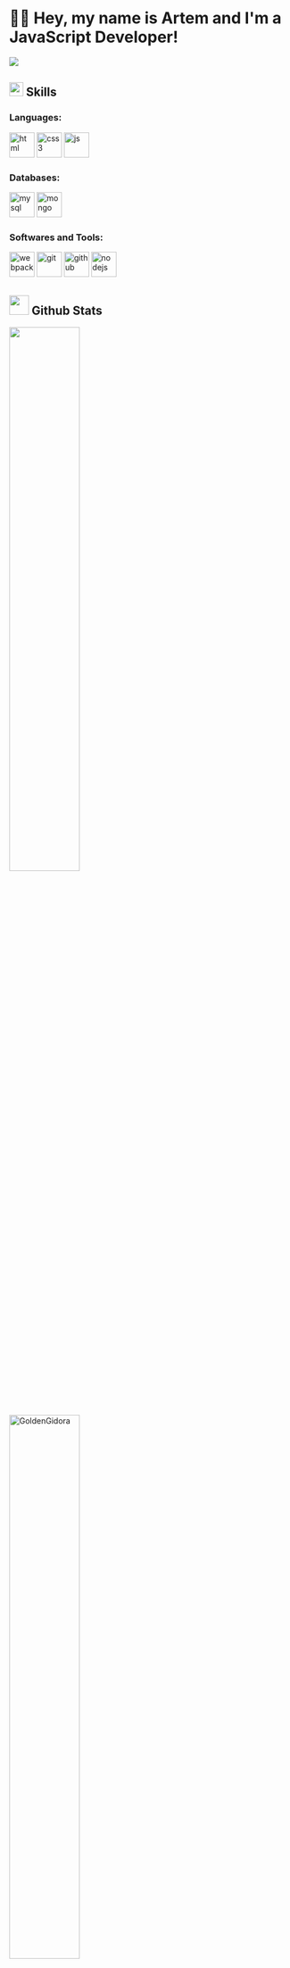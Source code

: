 # 👋🏻 Hey, my name is Artem and I'm a JavaScript Developer!
<img src="https://user-images.githubusercontent.com/73097560/115834477-dbab4500-a447-11eb-908a-139a6edaec5c.gif"><br>
## <img src="https://media2.giphy.com/media/QssGEmpkyEOhBCb7e1/giphy.gif?cid=ecf05e47a0n3gi1bfqntqmob8g9aid1oyj2wr3ds3mg700bl&rid=giphy.gif" width ="25"><b> Skills</b>

### Languages:
<img src="https://cdn.jsdelivr.net/gh/devicons/devicon/icons/html5/html5-original.svg" alt="html" width="45" height="45"/>
<img src="https://cdn.jsdelivr.net/gh/devicons/devicon/icons/css3/css3-original.svg" alt="css3" width="45" height="45"/>
<img src="https://cdn.jsdelivr.net/gh/devicons/devicon/icons/javascript/javascript-original.svg" alt="js" width="45" height="45"/>

### Databases:
<img src="https://cdn.jsdelivr.net/gh/devicons/devicon/icons/mysql/mysql-plain.svg" alt="mysql" width="45" height="45" />
<img src="https://cdn.jsdelivr.net/gh/devicons/devicon/icons/mongodb/mongodb-plain.svg" alt="mongo" width="45" height="45" />

### Softwares and Tools:
<img src="https://cdn.jsdelivr.net/gh/devicons/devicon/icons/webpack/webpack-original.svg" alt="webpack" width="45" height="45" />
<img src="https://cdn.jsdelivr.net/gh/devicons/devicon/icons/git/git-plain.svg" alt="git" width="45" height="45" />
<img src="https://cdn.jsdelivr.net/gh/devicons/devicon/icons/github/github-original.svg" alt="github" width="45" height="45" />
<img src="https://cdn.jsdelivr.net/gh/devicons/devicon/icons/nodejs/nodejs-plain-wordmark.svg" alt="nodejs" width="45" height="45" />



## <img src="https://media.giphy.com/media/iY8CRBdQXODJSCERIr/giphy.gif" width="35"><b> Github Stats </b>
<img src="https://github-readme-stats.vercel.app/api?username=goldengidora&include_all_commits=true&count_private=true&show_icons=true&line_height=20&title_color=7A7ADB&icon_color=2234AE&text_color=D3D3D3&bg_color=0,000000,130F40" width="50%"/>

<img src="https://github-readme-stats.vercel.app/api/top-langs?username=goldengidora&show_icons=true&locale=en&layout=compact&line_height=20&title_color=7A7ADB&icon_color=2234AE&text_color=D3D3D3&bg_color=0,000000,130F40" width="50%" alt="GoldenGidora"/>

## ✉️ Contacts
[<img src="https://cdn.jsdelivr.net/gh/devicons/devicon/icons/linkedin/linkedin-original.svg" alt="linkedin" width="45" height="45" />](https://www.linkedin.com/in/goldengidora/)
[<img src="https://cdn-icons-png.flaticon.com/512/2111/2111646.png" alt="telegram" width="45" height="45" />](https://t.me/goldengidora)
